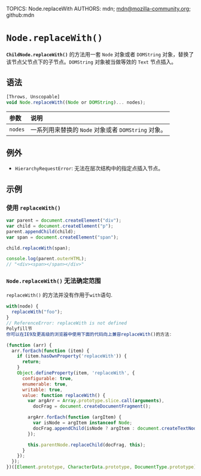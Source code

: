TOPICS: Node.replaceWith
AUTHORS: mdn; mdn@mozilla-community.org; github:mdn

# `Node.replaceWith()`

**`ChildNode.replaceWith()`** 的方法用一套 `Node` 对象或者 `DOMString` 对象，替换了该节点父节点下的子节点。`DOMString` 对象被当做等效的
`Text` 节点插入。

## 语法

```javascript
[Throws, Unscopable]
void Node.replaceWith((Node or DOMString)... nodes);
```

| 参数 | 说明 |
| :-- | :-- |
| `nodes` | 一系列用来替换的 `Node` 对象或者 `DOMString` 对象。

## 例外

- `HierarchyRequestError`: 无法在层次结构中的指定点插入节点。

## 示例

### 使用 `replaceWith()`

```javascript
var parent = document.createElement("div");
var child = document.createElement("p");
parent.appendChild(child);
var span = document.createElement("span");

child.replaceWith(span);

console.log(parent.outerHTML);
// "<div><span></span></div>"
```

### `Node.replaceWith()` 无法确定范围

`replaceWith()` 的方法并没有作用于`with`语句.

```javascript
with(node) {
  replaceWith("foo");
}
// ReferenceError: replaceWith is not defined
Polyfill节
你可以在IE9及更高级的浏览器中使用下面的代码向上兼容replaceWith()的方法:

(function (arr) {
  arr.forEach(function (item) {
    if (item.hasOwnProperty('replaceWith')) {
      return;
    }
    Object.defineProperty(item, 'replaceWith', {
      configurable: true,
      enumerable: true,
      writable: true,
      value: function replaceWith() {
        var argArr = Array.prototype.slice.call(arguments),
          docFrag = document.createDocumentFragment();

        argArr.forEach(function (argItem) {
          var isNode = argItem instanceof Node;
          docFrag.appendChild(isNode ? argItem : document.createTextNode(String(argItem)));
        });

        this.parentNode.replaceChild(docFrag, this);
      }
    });
  });
})([Element.prototype, CharacterData.prototype, DocumentType.prototype]);
```
